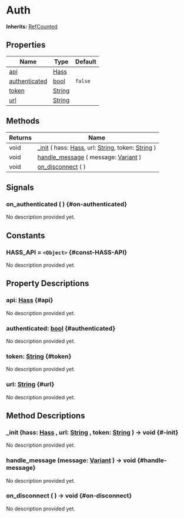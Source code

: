 # Auth
**Inherits:** [RefCounted](https://docs.godotengine.org/de/4.x/classes/class_refcounted.html)
    


## Properties

| Name                            | Type                                                                    | Default |
| ------------------------------- | ----------------------------------------------------------------------- | ------- |
| [api](#api)                     | [Hass](/reference/lib--home_apis--hass_ws--hass.html)                   |         |
| [authenticated](#authenticated) | [bool](https://docs.godotengine.org/de/4.x/classes/class_bool.html)     | `false` |
| [token](#token)                 | [String](https://docs.godotengine.org/de/4.x/classes/class_string.html) |         |
| [url](#url)                     | [String](https://docs.godotengine.org/de/4.x/classes/class_string.html) |         |

## Methods

| Returns | Name                                                                                                                                                                                                                                          |
| ------- | --------------------------------------------------------------------------------------------------------------------------------------------------------------------------------------------------------------------------------------------- |
| void    | [_init](#-init) ( hass: [Hass](/reference/lib--home_apis--hass_ws--hass.html), url: [String](https://docs.godotengine.org/de/4.x/classes/class_string.html), token: [String](https://docs.godotengine.org/de/4.x/classes/class_string.html) ) |
| void    | [handle_message](#handle-message) ( message: [Variant](https://docs.godotengine.org/de/4.x/classes/class_variant.html) )                                                                                                                      |
| void    | [on_disconnect](#on-disconnect) (  )                                                                                                                                                                                                          |

## Signals

### on_authenticated ( ) {#on-authenticated}

No description provided yet.

## Constants


### HASS_API = `<Object>` {#const-HASS-API}

No description provided yet.
                

## Property Descriptions

### api: [Hass](/reference/lib--home_apis--hass_ws--hass.html) {#api}

No description provided yet.

### authenticated: [bool](https://docs.godotengine.org/de/4.x/classes/class_bool.html) {#authenticated}

No description provided yet.

### token: [String](https://docs.godotengine.org/de/4.x/classes/class_string.html) {#token}

No description provided yet.

### url: [String](https://docs.godotengine.org/de/4.x/classes/class_string.html) {#url}

No description provided yet.

## Method Descriptions

### _init (hass: [Hass](/reference/lib--home_apis--hass_ws--hass.html) , url: [String](https://docs.godotengine.org/de/4.x/classes/class_string.html) , token: [String](https://docs.godotengine.org/de/4.x/classes/class_string.html)  ) -> void {#-init}

No description provided yet.

### handle_message (message: [Variant](https://docs.godotengine.org/de/4.x/classes/class_variant.html)  ) -> void {#handle-message}

No description provided yet.

### on_disconnect ( ) -> void {#on-disconnect}

No description provided yet.
